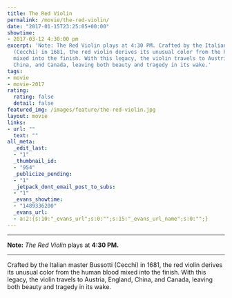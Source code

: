 ```yaml
---
title: The Red Violin
permalink: /movie/the-red-violin/
date: "2017-01-15T23:25:05+00:00"
showtime:
- 2017-03-12 4:30:00 pm
excerpt: 'Note: The Red Violin plays at 4:30 PM. Crafted by the Italian master Bussotti
  (Cecchi) in 1681, the red violin derives its unusual color from the human blood
  mixed into the finish. With this legacy, the violin travels to Austria, England,
  China, and Canada, leaving both beauty and tragedy in its wake.'
tags:
- movie
- movie-2017
rating:
  rating: false
  detail: false
featured_img: /images/feature/the-red-violin.jpg
layout: movie
links:
- url: ""
  text: ""
all_meta:
  _edit_last:
  - "1"
  _thumbnail_id:
  - "954"
  _publicize_pending:
  - "1"
  _jetpack_dont_email_post_to_subs:
  - "1"
  _evans_showtime:
  - "1489336200"
  _evans_url:
  - a:2:{s:10:"_evans_url";s:0:"";s:15:"_evans_url_name";s:0:"";}
---
```


---

**Note:** *The Red Violin* plays at **4:30 PM.**

---

Crafted by the Italian master Bussotti (Cecchi) in 1681, the red violin derives its unusual color from the human blood mixed into the finish. With this legacy, the violin travels to Austria, England, China, and Canada, leaving both beauty and tragedy in its wake.